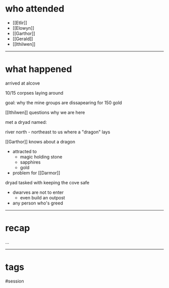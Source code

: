 # who attended

- [[Etlir]]
- [[Elowyn]]
- [[Garthor]]
- [[Gerald]]
- [[Ithilwen]]

---
# what happened

arrived at alcove

10/15 corpses laying around

goal: why the mine groups are dissapearing for 150 gold

[[Ithilwen]] questions why we are here

met a dryad named:

river north - northeast to us where a "dragon" lays

[[Garthor]] knows about a dragon
- attracted to
	- magic holding stone
	- sapphires
	- gold
- problem for [[Darmor]]

dryad tasked with keeping the cove safe
- dwarves are not to enter
	- even build an outpost
- any person who's greed 

---
# recap

...

---
# tags

#session